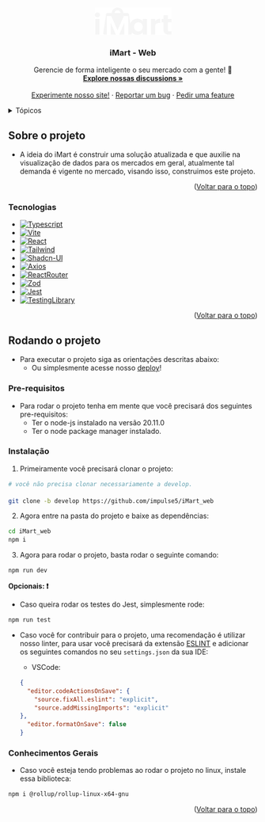 <a name="readme-top"></a>

<!-- PROJECT LOGO -->
<br />
<div align="center">
  <a href="https://github.com/github_username/repo_name">
    <img src="src/assets/imart_logo_white.svg" alt="Logo" width="155" height="55">
  </a>

<h3 align="center">iMart - Web</h3>

  <p align="center">
    Gerencie de forma inteligente o seu mercado com a gente! 🥳
    <br />
    <a href="https://github.com/orgs/impulse5/discussions"><strong>Explore nossas discussions »</strong></a>
    <br />
    <br />
    <a href="https://github.com/github_username/repo_name">Experimente nosso site!</a>
    ·
    <a href="https://github.com/impulse5/iMart_web/issues/new?assignees=&labels=&projects=&template=new-bug.md&title=%F0%9F%90%9E+Bug+%7C+">Reportar um bug</a>
    ·
    <a href="https://github.com/impulse5/iMart_web/issues/new?assignees=&labels=&projects=&template=new-feature.md&title=%F0%9F%9A%80+Feature+%7C+">Pedir uma feature</a>
  </p>
</div>



<!-- TABLE OF CONTENTS -->
<details>
  <summary>Tópicos</summary>
  <ol>
    <li>
      <a href="#Sobre-o-projeto">Sobre o projeto</a>
      <ul>
        <li><a href="#Tecnologias">Tecnologias</a></li>
      </ul>
    </li>
    <li>
      <a href="#Rodando-o-projeto">Rodando o Projeto</a>
      <ul>
        <li><a href="#Pre-requisitos">Pre-requisitos</a></li>
        <li><a href="#Instalação">Instalação</a></li>
      </ul>
    </li>
    <li><a href="#Conhecimentos-Gerais">Conhecimentos gerais</a></li>
  </ol>
</details>



<!-- ABOUT THE PROJECT -->
## Sobre o projeto

- A ideia do iMart é construir uma solução atualizada e que auxilie na visualização de dados para os mercados em geral, atualmente tal demanda é vigente no mercado, visando isso, construimos este projeto.

<p align="right">(<a href="#readme-top">Voltar para o topo</a>)</p>

### Tecnologias

* [![Typescript][Typescript.label]][Typescript-url]
* [![Vite][Vite.label]][Vite-url]
* [![React][React.js]][React-url]
* [![Tailwind][Tailwind.label]][Tailwind-url]
* [![Shadcn-UI][Shadcn.label]][Shadcn-url]
* [![Axios][Axios.label]][Axios-url]
* [![ReactRouter][ReactRouter.label]][ReactRouter-url]
* [![Zod][Zod.label]][Zod-url]
* [![Jest][Jest.label]][Jest-url]
* [![TestingLibrary][TestingLibrary.label]][TestingLibrary-url]

<p align="right">(<a href="#readme-top">Voltar para o topo</a>)</p>

<!-- GETTING STARTED -->
## Rodando o projeto

* Para executar o projeto siga as orientações descritas abaixo:
  - Ou simplesmente acesse nosso [deploy](https://imart-web.onrender.com/cadastre-se/dados-empresariais)!

### Pre-requisitos

- Para rodar o projeto tenha em mente que você precisará dos seguintes pre-requisitos:
  - Ter o node-js instalado na versão 20.11.0
  - Ter o node package manager instalado.

### Instalação

1. Primeiramente você precisará clonar o projeto:
```bash
# você não precisa clonar necessariamente a develop.

git clone -b develop https://github.com/impulse5/iMart_web
```

2. Agora entre na pasta do projeto e baixe as dependências:
```bash
cd iMart_web
npm i
```

3. Agora para rodar o projeto, basta rodar o seguinte comando:
```bash
npm run dev
```


**Opcionais: ❗️**
* Caso queira rodar os testes do Jest, simplesmente rode:
```bash
npm run test
```

* Caso você for contribuir para o projeto, uma recomendação é utilizar nosso linter, para usar você precisará da extensão [ESLINT](https://marketplace.visualstudio.com/items?itemName=dbaeumer.vscode-eslint) e adicionar os seguintes comandos no seu `settings.json` da sua IDE:

  - VSCode:
  ```json
  {
    "editor.codeActionsOnSave": {
      "source.fixAll.eslint": "explicit",
      "source.addMissingImports": "explicit"
  },
    "editor.formatOnSave": false
  }
  ```

### Conhecimentos Gerais

- Caso você esteja tendo problemas ao rodar o projeto no linux, instale essa biblioteca:
```bash 
npm i @rollup/rollup-linux-x64-gnu
```

<p align="right">(<a href="#readme-top">Voltar para o topo</a>)</p>

<!-- MARKDOWN LINKS & IMAGES -->
<!-- https://www.markdownguide.org/basic-syntax/#reference-style-links -->

[React.js]: https://img.shields.io/badge/React-20232A?style=for-the-badge&logo=react&logoColor=61DAFB
[React-url]: https://reactjs.org/
[Axios.label]: https://img.shields.io/badge/Axios-%23FFFFFF.svg?style=for-the-badge&logo=axios&logoColor=purple
[Axios-url]: https://axios-http.com/ptbr/docs/intro
[ReactRouter.label]: https://img.shields.io/badge/React_Router-CA4245?style=for-the-badge&logo=react-router&logoColor=white
[ReactRouter-url]: https://reactrouter.com/en/main
[Typescript.label]: https://img.shields.io/badge/typescript-%23007ACC.svg?style=for-the-badge&logo=typescript&logoColor=white
[Typescript-url]: https://www.typescriptlang.org/
[Zod.label]: https://img.shields.io/badge/Zod-%23003366.svg?style=for-the-badge&logo=zod&logoColor=white
[Zod-url]: https://zod.dev/
[Jest.label]: https://img.shields.io/badge/-jest-%23C21325?style=for-the-badge&logo=jest&logoColor=white
[Jest-url]: https://jestjs.io/pt-BR/
[TestingLibrary.label]: https://img.shields.io/badge/-Testing_Library-%23E33332?style=for-the-badge&logo=testing-library&logoColor=white
[TestingLibrary-url]: https://testing-library.com/
[Shadcn.label]: https://img.shields.io/badge/shadcn--ui-000000.svg?style=for-the-badge&logo=shadcnui&logoColor=white
[Shadcn-url]: https://ui.shadcn.com/
[Vite.label]: https://img.shields.io/badge/vite-%23646CFF.svg?style=for-the-badge&logo=vite&logoColor=white
[Vite-url]: https://vitejs.dev/
[Tailwind.label]: https://img.shields.io/badge/tailwindcss-%2338B2AC.svg?style=for-the-badge&logo=tailwind-css&logoColor=white
[Tailwind-url]: https://tailwindcss.com/
